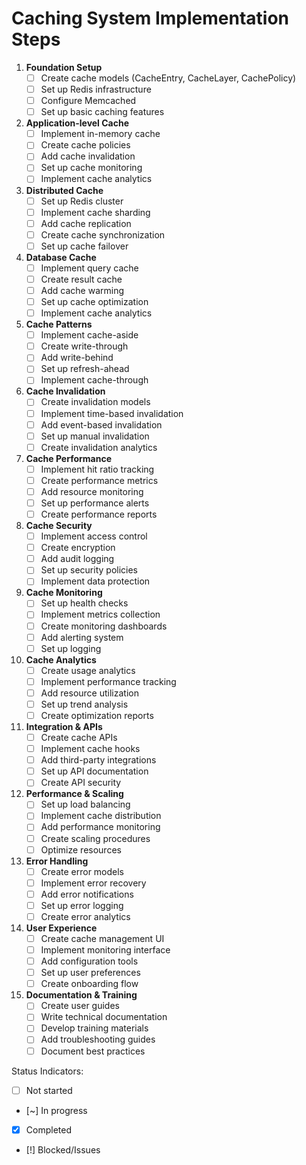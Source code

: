 # Caching System Implementation Steps

1. **Foundation Setup**
   - [ ] Create cache models (CacheEntry, CacheLayer, CachePolicy)
   - [ ] Set up Redis infrastructure
   - [ ] Configure Memcached
   - [ ] Set up basic caching features

2. **Application-level Cache**
   - [ ] Implement in-memory cache
   - [ ] Create cache policies
   - [ ] Add cache invalidation
   - [ ] Set up cache monitoring
   - [ ] Implement cache analytics

3. **Distributed Cache**
   - [ ] Set up Redis cluster
   - [ ] Implement cache sharding
   - [ ] Add cache replication
   - [ ] Create cache synchronization
   - [ ] Set up cache failover

4. **Database Cache**
   - [ ] Implement query cache
   - [ ] Create result cache
   - [ ] Add cache warming
   - [ ] Set up cache optimization
   - [ ] Implement cache analytics

5. **Cache Patterns**
   - [ ] Implement cache-aside
   - [ ] Create write-through
   - [ ] Add write-behind
   - [ ] Set up refresh-ahead
   - [ ] Implement cache-through

6. **Cache Invalidation**
   - [ ] Create invalidation models
   - [ ] Implement time-based invalidation
   - [ ] Add event-based invalidation
   - [ ] Set up manual invalidation
   - [ ] Create invalidation analytics

7. **Cache Performance**
   - [ ] Implement hit ratio tracking
   - [ ] Create performance metrics
   - [ ] Add resource monitoring
   - [ ] Set up performance alerts
   - [ ] Create performance reports

8. **Cache Security**
   - [ ] Implement access control
   - [ ] Create encryption
   - [ ] Add audit logging
   - [ ] Set up security policies
   - [ ] Implement data protection

9. **Cache Monitoring**
   - [ ] Set up health checks
   - [ ] Implement metrics collection
   - [ ] Create monitoring dashboards
   - [ ] Add alerting system
   - [ ] Set up logging

10. **Cache Analytics**
    - [ ] Create usage analytics
    - [ ] Implement performance tracking
    - [ ] Add resource utilization
    - [ ] Set up trend analysis
    - [ ] Create optimization reports

11. **Integration & APIs**
    - [ ] Create cache APIs
    - [ ] Implement cache hooks
    - [ ] Add third-party integrations
    - [ ] Set up API documentation
    - [ ] Create API security

12. **Performance & Scaling**
    - [ ] Set up load balancing
    - [ ] Implement cache distribution
    - [ ] Add performance monitoring
    - [ ] Create scaling procedures
    - [ ] Optimize resources

13. **Error Handling**
    - [ ] Create error models
    - [ ] Implement error recovery
    - [ ] Add error notifications
    - [ ] Set up error logging
    - [ ] Create error analytics

14. **User Experience**
    - [ ] Create cache management UI
    - [ ] Implement monitoring interface
    - [ ] Add configuration tools
    - [ ] Set up user preferences
    - [ ] Create onboarding flow

15. **Documentation & Training**
    - [ ] Create user guides
    - [ ] Write technical documentation
    - [ ] Develop training materials
    - [ ] Add troubleshooting guides
    - [ ] Document best practices

Status Indicators:
- [ ] Not started
- [~] In progress
- [x] Completed
- [!] Blocked/Issues 